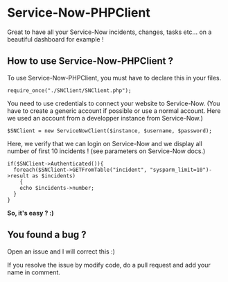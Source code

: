 # Service-Now-PHPClient

Great to have all your Service-Now incidents, changes, tasks etc... on a beautiful dashboard for example !

## How to use Service-Now-PHPClient ?

To use Service-Now-PHPClient, you must have to declare this in your files.

```
require_once("./SNClient/SNClient.php");
```

You need to use credentials to connect your website to Service-Now.
(You have to create a generic account if possible or use a normal account. Here we used an account from a developper instance from Service-Now.)

```
$SNClient = new ServiceNowClient($instance, $username, $password);
```

Here, we verify that we can login on Service-Now and we display all number of first 10 incidents ! (see parameters on
  Service-Now docs.)

```
if($SNClient->Authenticated()){
  foreach($SNClient->GETFromTable("incident", "sysparm_limit=10")->result as $incidents)
	{
    echo $incidents->number;
  }
}
```

**So, it's easy ? :)**

## You found a bug ?

Open an issue and I will correct this :)

If you resolve the issue by modify code, do a pull request and add your name in comment.

